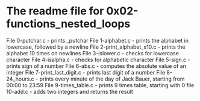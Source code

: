# The readme file for 0x02-functions_nested_loops
File 0-putchar.c - prints _putchar
File 1-alphabet.c - prints the alphabet in lowercase, followed by a newline
File 2-print_alphabet_x10.c - prints the alphabet 10 times on newlines
File 3-islower.c - checks for lowercase character
File 4-isalpha.c - checks for alphabetic character
File 5-sign.c - prints sign of a number
File 6-abs.c - computes the absolute value of an integer
File 7-print_last_digit.c - prints last digit of a number
File 8-24_hours.c - prints every minute of the day of Jack Bauer, starting from 00:00 to 23:59
File 9-times_table.c - prints 9 times table, starting with 0
file 10-add.c - adds two integers and returns the result
